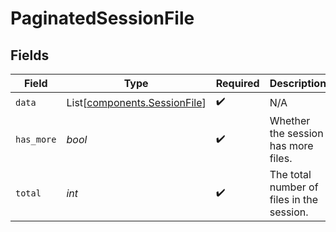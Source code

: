 # PaginatedSessionFile


## Fields

| Field                                                                  | Type                                                                   | Required                                                               | Description                                                            |
| ---------------------------------------------------------------------- | ---------------------------------------------------------------------- | ---------------------------------------------------------------------- | ---------------------------------------------------------------------- |
| `data`                                                                 | List[[components.SessionFile](../../models/components/sessionfile.md)] | :heavy_check_mark:                                                     | N/A                                                                    |
| `has_more`                                                             | *bool*                                                                 | :heavy_check_mark:                                                     | Whether the session has more files.                                    |
| `total`                                                                | *int*                                                                  | :heavy_check_mark:                                                     | The total number of files in the session.                              |